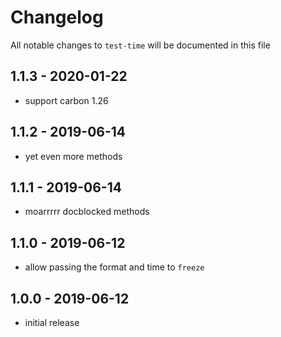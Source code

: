 # Changelog

All notable changes to `test-time` will be documented in this file

## 1.1.3 - 2020-01-22

- support carbon 1.26

## 1.1.2 - 2019-06-14

- yet even more methods

## 1.1.1 - 2019-06-14

- moarrrrr docblocked methods

## 1.1.0 - 2019-06-12

- allow passing the format and time to `freeze`

## 1.0.0 - 2019-06-12

- initial release
